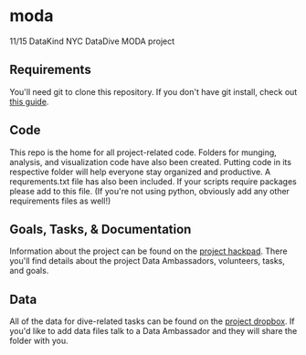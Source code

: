 moda
====

11/15 DataKind NYC DataDive MODA project

## Requirements
You'll need git to clone this repository.  If you don't have git install, check out [this guide](http://git-scm.com/book/en/Getting-Started-Installing-Git).

## Code
This repo is the home for all project-related code.  Folders for munging, analysis, and visualization code have also been created.  Putting code in its respective folder will help everyone stay organized and productive.  A requrements.txt file has also been included.  If your scripts require packages please add to this file.  (If you're not using python, obviously add any other requirements files as well!)  

## Goals, Tasks, & Documentation
Information about the project can be found on the [project hackpad](https://nycdatadive2013.hackpad.com/MODA-Streamlining-the-Citizen-Data-Pipeline-0EILyEuUj1j).  There you'll find details about the project Data Ambassadors, volunteers, tasks, and goals.  

## Data
All of the data for dive-related tasks can be found on the [project dropbox](https://www.dropbox.com/sh/rngvzplwjfkylv1/QAE-UPdfkT).  If you'd like to add data files talk to a Data Ambassador and they will share the folder with you.






